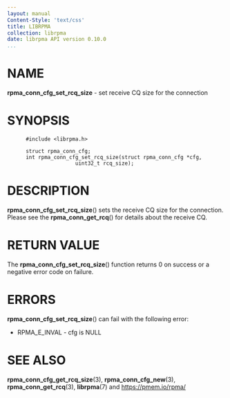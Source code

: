 ```yaml
---
layout: manual
Content-Style: 'text/css'
title: LIBRPMA
collection: librpma
date: librpma API version 0.10.0
...
```


[comment]: <> (SPDX-License-Identifier: BSD-3-Clause)
[comment]: <> (Copyright 2020-2022, Intel Corporation)

NAME
====

**rpma\_conn\_cfg\_set\_rcq\_size** - set receive CQ size for the
connection

SYNOPSIS
========

          #include <librpma.h>

          struct rpma_conn_cfg;
          int rpma_conn_cfg_set_rcq_size(struct rpma_conn_cfg *cfg,
                          uint32_t rcq_size);

DESCRIPTION
===========

**rpma\_conn\_cfg\_set\_rcq\_size**() sets the receive CQ size for the
connection. Please see the **rpma\_conn\_get\_rcq**() for details about
the receive CQ.

RETURN VALUE
============

The **rpma\_conn\_cfg\_set\_rcq\_size**() function returns 0 on success
or a negative error code on failure.

ERRORS
======

**rpma\_conn\_cfg\_set\_rcq\_size**() can fail with the following error:

-   RPMA\_E\_INVAL - cfg is NULL

SEE ALSO
========

**rpma\_conn\_cfg\_get\_rcq\_size**(3), **rpma\_conn\_cfg\_new**(3),
**rpma\_conn\_get\_rcq**(3), **librpma**(7) and https://pmem.io/rpma/
